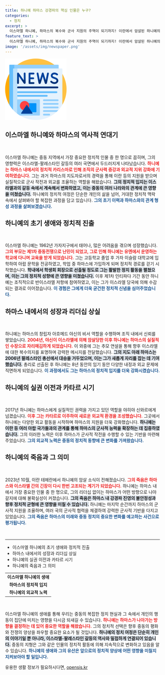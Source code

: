 ```yaml
---
title: 하니예 하마스 강경파의 핵심 인물은 누구?
categories:
  - 정치
excerpt: >
  이스마엘 하니예, 하마스의 복수와 군사 지원의 주역이 되기까지! 이란에서 암살된 하니예의 복잡한 정치적 여정과 이스라엘과의 갈등을 파헤친다. 클릭해 자세한 이야기를 확인하세요!
feature_text: >
  이스마엘 하니예, 하마스의 복수와 군사 지원의 주역이 되기까지! 이란에서 암살된 하니예의 복잡한 정치적 여정과 이스라엘과의 갈등을 파헤친다. 클릭해 자세한 이야기를 확인하세요!
image: '/assets/img/newspaper.png'
---
```


<p><img src="/assets/img/newspaper.png" alt="kimp 속보" /></p>

<h2 data-ke-size="size26">이스마엘 하니예와 하마스의 역사적 연대기</h2>

<p data-ke-size="size16">&nbsp;</p>

<p>이스마엘 하니예는 중동 지역에서 가장 중요한 정치적 인물 중 한 명으로 꼽히며, 그의 영향력은 이스라엘-팔레스타인 갈등의 여러 국면에서 두드러지게 나타났습니다. <b><span style="color: #ee2323;">하니예는 하마스 내에서의 정치적 카리스마로 인해 조직의 군사력 증강과 외교적 지위 강화에 기여하였습니다.</span></b> 그는 과거 하마스의 지도자로서의 경력을 통해 이란 등의 지원을 받으며 실질적으로 군사 작전과 외교를 조율하는 역할을 해왔습니다. <b><span style="background-color: #21538527;">그의 정치적 입지는 이스라엘과의 갈등 속에서 계속해서 변화하였고, 이는 중동의 여러 나라와의 관계에 큰 영향을 미쳤습니다.</span></b> 하니예의 정치적 여정은 단순한 개인의 삶을 넘어, 거대한 정치적 맥락 속에서 살펴봐야 할 복잡한 과정을 담고 있습니다. <b><span style="color: #1a5490;">그의 초기 이력과 하마스와의 관계 형성 과정을 살펴보겠습니다.</span></b></p>

<h2 data-ke-size="size26">하니예의 초기 생애와 정치적 진출</h2>

<p data-ke-size="size16">&nbsp;</p>

<p>이스마엘 하니예는 1962년 가자지구에서 태어나, 많은 어려움을 겪으며 성장했습니다. <b><span style="color: #ee2323;">그의 부모는 제1차 중동전쟁으로 난민이 되었고, 그로 인해 하니예는 유엔에서 운영하는 학교에 다니며 교육을 받게 되었습니다.</span></b> 그는 고등학교 졸업 후 가자 이슬람 대학교에 입학하여 아랍 문학을 전공하였고, 학업 중 하마스에 가입하게 되며 정치적 경로를 걷기 시작했습니다. <b><span style="background-color: #21538527;">학내에서 학생회 회장으로 선출될 정도로 그는 활발한 정치 활동을 펼쳤으며, 이는 그의 정치적 성향에 큰 영향을 미쳤습니다.</span></b>  이후 제1차 인티파다 기간 동안 하니예는 조직적으로 반이스라엘 저항에 참여하였고, 이는 그가 이스라엘 당국에 의해 수감되는 결과로 이어졌습니다. <b><span style="color: #1a5490;">이 경험은 그에게 더욱 굳건한 정치적 신념을 심어주었습니다.</span></b></p>

<h2 data-ke-size="size26">하마스 내에서의 성장과 리더십 상실</h2>

<p data-ke-size="size16">&nbsp;</p>

<p>하니예는 하마스의 창립자 아흐메드 야신의 비서 역할을 수행하며 조직 내에서 신뢰를 쌓았습니다. <b><span style="color: #ee2323;">2004년, 야신이 이스라엘에 의해 암살당한 이후 하니예는 하마스의 실질적인 수장으로 자리매김하게 되었습니다.</span></b> 이 와중에 그는 추모 연설을 통해 향후 이스라엘에 대한 복수의지를 표명하며 강력한 메시지를 전달했습니다. <b><span style="background-color: #21538527;">그의 지도 아래 하마스는 2006년 팔레스타인 총선에서 대승을 거두었으며, 이는 그가 새롭게 자리를 잡는 데 기여했습니다.</span></b> 총리로 선출된 후 하니예는 8년 동안의 임기 동안 다양한 내정과 외교 문제에 직면하게 되었습니다. <b><span style="color: #1a5490;">이 과정에서도 그는 하마스의 정치적 입지를 더욱 강화시켰습니다.</span></b></p>

<h2 data-ke-size="size26">하니예의 실권 이전과 카타르 시기</h2>

<p data-ke-size="size16">&nbsp;</p>

<p>2017년 하니예는 하마스에게 실질적인 권력을 가지고 있던 역할을 야히야 신와르에게 넘겼습니다. <b><span style="color: #ee2323;">이후 그는 카타르로 이주하여 새로운 외교적 환경을 조성했습니다.</span></b> 그곳에서 하니예는 다양한 외교 활동을 시작하며 하마스의 지원을 더욱 강화했습니다. <b><span style="background-color: #21538527;">하니예는 이란 등 여러 아랍 국가들과의 관계를 통해 하마스의 군사적 능력을 확장하는 데 집중하였습니다.</span></b> 그의 이러한 노력은 이후 하마스가 군사적 작전을 수행할 수 있는 기반을 마련해 주었습니다. <b><span style="color: #1a5490;">그의 외교적 노력은 중동의 정치적 동향에 큰 변화를 가져왔습니다.</span></b></p>

<h2 data-ke-size="size26">하니예의 죽음과 그 의미</h2>

<p data-ke-size="size16">&nbsp;</p>

<p>2023년 10월, 이란 테헤란에서 하니예의 암살 소식이 전해졌습니다. <b><span style="color: #ee2323;">그의 죽음은 하마스와 이스라엘 간의 긴장이 다시 한번 고조되는 계기가 되었습니다.</span></b> 하니예는 하마스 내에서 가장 중요한 인물 중 한 명으로, 그의 리더십 없이는 하마스가 어떤 방향으로 나아갈지에 대해 불확실성이 커졌습니다. <b><span style="background-color: #21538527;">그의 죽음은 하마스 내 강경파 진영의 불안정성과 향후 정치적 균형에 큰 영향을 미칠 수 있습니다.</span></b> 하니예는 마지막 순간까지 하마스의 군사적 지원을 조율하며, 여러 국의 군사적 협력을 체결하여 강력한 군사적 기반을 다지고 있었습니다. <b><span style="color: #1a5490;">그의 죽음은 하마스의 미래와 중동 정치의 중요한 변화를 예고하는 사건으로 평가됩니다.</span></b></p>

<p data-ke-size="size16">&nbsp;</p>

<hr />

<ul>
  <li>이스마엘 하니예의 초기 생애와 정치적 진출</li>
  <li>하마스 내에서의 성장과 리더십 상실</li>
  <li>하니예의 실권 이전과 카타르 시기</li>
  <li>하니예의 죽음과 그 의미</li>
</ul>

<table style="width: 100%;">
  <tr>
    <td style="text-align: center; height: 17px;">
      <b>이스마엘 하니예의 생애</b>
    </td>
  </tr>
  <tr>
    <td style="text-align: center; height: 17px;">
      <b>하마스의 정치적 입지</b>
    </td>
  </tr>
  <tr>
    <td style="text-align: center; height: 17px;">
      <b>하니예의 외교적 노력</b>
    </td>
  </tr>
</table>

<p data-ke-size="size16">&nbsp;</p>

<p>이스마엘 하니예의 생애를 통해 우리는 중동의 복잡한 정치 현실과 그 속에서 개인의 행동이 집단에 미치는 영향을 다시금 되새길 수 있습니다. <b><span style="color: #ee2323;">하니예는 하마스가 나아가는 방향을 결정하는 데 있어 중요한 역할을 해왔습니다.</span></b> 그의 정치적 선택은 향후 중동의 평화와 전쟁의 양상을 좌우할 중요한 요소가 될 것입니다. <b><span style="background-color: #21538527;">하니예의 정치 여정은 단순히 개인의 이야기일 뿐 아니라, 이스라엘-팔레스타인 갈등의 역사와 밀접하게 연결되어 있습니다.</span></b> 중동의 지형은 그와 같은 인물의 정치적 활동에 의해 지속적으로 변화하고 있음을 알 수 있습니다. <b><span style="color: #1a5490;">하니예의 생애와 그의 유산은 앞으로의 정치적 양상에 어떤 영향을 미칠지 지켜보아야 할 일입니다.</span></b></p>
유용한 생활 정보가 필요하시다면, <a href="https://opensis.kr" rel="dofollow">opensis.kr</a>


